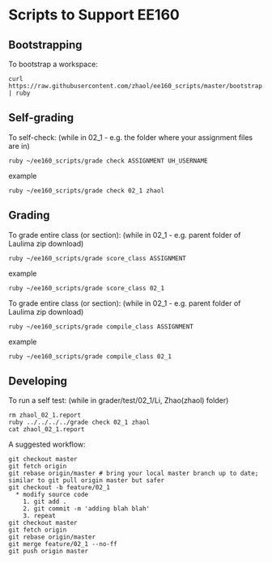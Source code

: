 # Scripts to Support EE160

## Bootstrapping
To bootstrap a workspace:

    curl https://raw.githubusercontent.com/zhaol/ee160_scripts/master/bootstrap.rb | ruby
    
## Self-grading
To self-check:
  (while in 02_1 - e.g. the folder where your assignment files are in)
  
    ruby ~/ee160_scripts/grade check ASSIGNMENT UH_USERNAME
  example
  
    ruby ~/ee160_scripts/grade check 02_1 zhaol
    
## Grading
To grade entire class (or section):
  (while in 02_1 - e.g. parent folder of Laulima zip download)
  
    ruby ~/ee160_scripts/grade score_class ASSIGNMENT
  example
  
    ruby ~/ee160_scripts/grade score_class 02_1
    
To grade entire class (or section):
  (while in 02_1 - e.g. parent folder of Laulima zip download)  
  
    ruby ~/ee160_scripts/grade compile_class ASSIGNMENT
  example
  
    ruby ~/ee160_scripts/grade compile_class 02_1
    
## Developing
To run a self test:
  (while in grader/test/02_1/Li, Zhao(zhaol) folder)
  
    rm zhaol_02_1.report
    ruby ../../../../grade check 02_1 zhaol
    cat zhaol_02_1.report
    
A suggested workflow:

    git checkout master
    git fetch origin
    git rebase origin/master # bring your local master branch up to date; similar to git pull origin master but safer
    git checkout -b feature/02_1
      * modify source code
        1. git add .
        2. git commit -m 'adding blah blah'
        3. repeat
    git checkout master
    git fetch origin
    git rebase origin/master
    git merge feature/02_1 --no-ff
    git push origin master